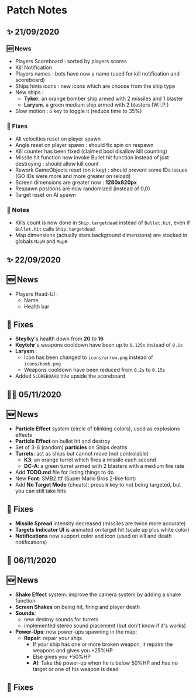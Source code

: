 # Patch Notes

## ✨ **21/09/2020**
### 🆕 News
+ Players Scoreboard : sorted by players scores
+ Kill Notification
+ Players names : bots have now a name (used for kill notification and scoreboard)
+ Ships hints icons : new icons which are choose from the ship type
+ New ships : 
    + **Tyker**, an orange bomber ship armed with 2 missiles and 1 blaster
    + **Larysm**, a green medium ship armed with 2 blasters (W.I.P.)
+ Slow motion : `G` key to toggle it (reduce time to 35%)

### 🔧 Fixes
+ All velocities reset on player spawn
+ Angle reset on player spawn : should fix spin on respawn
+ Kill counter has been fixed (claimed bool disallow kill counting)
+ Missile hit function now invoke Bullet hit function instead of just destroying : should allow kill count
+ Rework GameObjects reset (on `R` key) : should prevent some IDs issues (GO IDs were more and more greater on reload)
+ Screen dimensions are greater now : **1280x820px**
+ Respawn positions are now randomized (instead of 0,0)
+ Target reset on AI spawn

### 📃 Notes
+ Kills count is now done in `Ship.targetdead` instead of `Bullet.hit`, even if `Bullet.hit` calls `Ship.targetdead`
+ Map dimensions (actually stars background dimensions) are stocked in globals `MapW` and `MapH`

## ✨ **22/09/2020**
## 🆕 News
+ Players Head-UI :
    + Name
    + Health bar

## 🔧 Fixes
+ **Steylky**'s health down from **20** to **16**
+ **Keytehr**'s weapons cooldown have been up to `0.125s` instead of `0.1s`
+ **Larysm** :
    + Icon has been changed to `icons/arrow.png` instead of `icons/bomb.png`
    + Weapons cooldown have been reduced from `0.2s` to `0.15s`
+ Added `SCOREBOARD` title upside the scoreboard

## 👩‍💻 **05/11/2020**
## 🆕 News
+ **Particle Effect** system (circle of blinking colors), used as explosions effects
+ **Particle Effect** on bullet hit and destroy
+ Set of 3-6 (random) **particles** on Ships deaths
+ **Turrets**: act as ships but cannot move (not controlable)
    + **K3**: an orange turret which fires a missile each second
    + **DC-A**: a green turret armed with 2 blasters with a medium fire rate
+ Add **TODO.md** file for listing things to do
+ New **Font**: SMB2.ttf (Super Mario Bros 2-like font)
+ Add **No Target Mode** (cheats): press `N` key to not being targeted, but you can still take hits 

## 🔧 Fixes
+ **Missile Spread** intensity decreased (missiles are twice more accurate)
+ **Targets Indicator UI** is animated on target hit (scale up plus white color)
+ **Notifications** now support color and icon (used on kill and death notifications)

## 💼 **06/11/2020**

## 🆕 News
+ **Shake Effect** system: improve the camera system by adding a shake function
+ **Screen Shakes** on being hit, firing and player death
+ **Sounds**: 
    + new destroy sounds for turrets
    + implemented stereo sound placement (but don't know if it's works)
+ **Power-Ups**: new power-ups spawning in the map:
    + **Repair**: repair your ship:
        + If your ship has one or more broken weapon, it repairs the weapons and gives you +25%HP
        + Else gives you +50%HP
        + **AI**: Take the power-up when he is below 50%HP and has no target or one of his weapon is dead

## 🔧 Fixes
